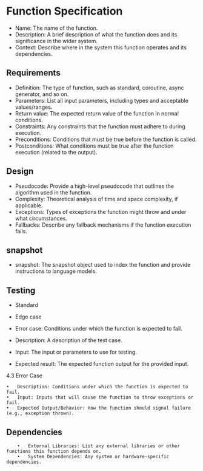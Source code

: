 # Function Specification

- Name: The name of the function.
- Description: A brief description of what the function does and its significance in the wider system.
- Context: Describe where in the system this function operates and its dependencies.

## Requirements

- Definition: The type of function, such as standard, coroutine, async generator, and so on.
- Parameters: List all input parameters, including types and acceptable values/ranges.
- Return value: The expected return value of the function in normal conditions.
- Constraints: Any constraints that the function must adhere to during execution.
- Preconditions: Conditions that must be true before the function is called.
- Postconditions: What conditions must be true after the function execution (related to the output).


## Design

- Pseudocode: Provide a high-level pseudocode that outlines the algorithm used in the function.
- Complexity: Theoretical analysis of time and space complexity, if applicable.
- Exceptions: Types of exceptions the function might throw and under what circumstances.
- Fallbacks: Describe any fallback mechanisms if the function execution fails.

## snapshot

- snapshot: The snapshot object used to index the function and provide instructions to language models.

## Testing

- Standard
- Edge case
- Error case: Conditions under which the function is expected to fail.

- Description: A description of the test case.
- Input: The input or parameters to use for testing.
- Expected result: The expected function output for the provided input.



4.3 Error Case

	•	Description: Conditions under which the function is expected to fail.
	•	Input: Inputs that will cause the function to throw exceptions or fail.
	•	Expected Output/Behavior: How the function should signal failure (e.g., exception thrown).

##	Dependencies

		•	External Libraries: List any external libraries or other functions this function depends on.
		•	System Dependencies: Any system or hardware-specific dependencies.

